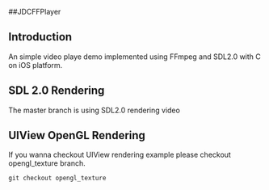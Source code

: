 ##JDCFFPlayer

## Introduction
An simple video playe demo implemented using FFmpeg and SDL2.0 with C on iOS platform. 

## SDL 2.0 Rendering
The master branch is using SDL2.0 rendering video

## UIView OpenGL Rendering
If you wanna checkout UIView rendering example please checkout opengl_texture branch.
```
git checkout opengl_texture
```
